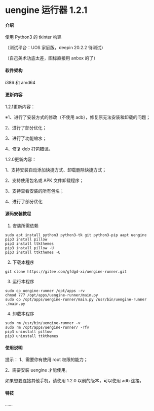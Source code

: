 # uengine 运行器 1.2.1

#### 介绍

使用 Python3 的 tkinter 构建

（测试平台：UOS 家庭版，deepin 20.2.2 待测试）

（自己美术功底太差，图标直接用 anbox 的了）

#### 软件架构
i386 和 amd64

#### 更新内容

1.2.1更新内容：

※1、进行了安装方式的修改（不使用 adb），修复原无法安装和卸载的问题；

2、进行了部分优化；

3、进行了功能缩水；

4、修复 deb 打包错误。

1.2.0更新内容：

1、支持安装自动添加快捷方式、卸载删除快捷方式；

2、支持使用包名或 APK 文件卸载程序；

3、支持查看安装的所有包名；

4、进行了部分优化


#### 源码安装教程

1.  安装所需依赖

```
sudo apt install python3 python3-tk git python3-pip aapt uengine
pip3 install pillow
pip3 install ttkthemes
pip3 install pillow -U
pip3 install ttkthemes -U
```

2.  下载本程序

```
git clone https://gitee.com/gfdgd-xi/uengine-runner.git
```

3.  运行本程序

```
sudo cp uengine-runner /opt/apps -rv
chmod 777 /opt/apps/uengine-runner/main.py
sudo cp /opt/apps/uengine-runner/main.py /usr/bin/uengine-runner
./main.py
```

4.  卸载本程序
```
sudo rm /usr/bin/uengine-runner -v
sudo rm /opt/apps/uengine-runner/ -rfv
pip3 uninstall pillow
pip3 uninstall ttkthemes
```

#### 使用说明

提示：
1、需要你有使用 root 权限的能力；

2、需要安装 uengine 才能使用。

如果想要连接其他手机，请使用 1.2.0 以前的版本，可以使用 adb 连接。


#### 特技

……